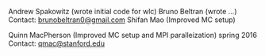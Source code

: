 Andrew Spakowitz  (wrote initial code for wlc)
Bruno Beltran (wrote ...)
Contact: brunobeltran0@gmail.com
Shifan Mao (Improved MC setup)

Quinn MacPherson (Improved MC setup and MPI paralleization)  spring 2016
Contact: qmac@stanford.edu


